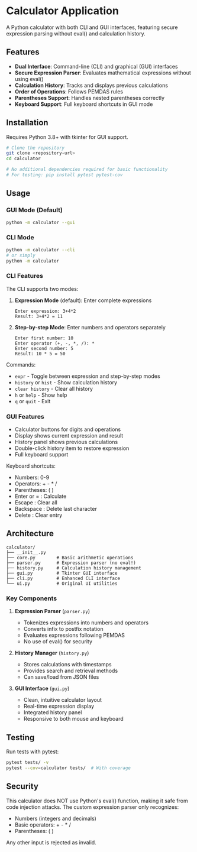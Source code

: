 # Calculator Application

A Python calculator with both CLI and GUI interfaces, featuring secure expression parsing without eval() and calculation history.

## Features

- **Dual Interface**: Command-line (CLI) and graphical (GUI) interfaces
- **Secure Expression Parser**: Evaluates mathematical expressions without using eval()
- **Calculation History**: Tracks and displays previous calculations
- **Order of Operations**: Follows PEMDAS rules
- **Parentheses Support**: Handles nested parentheses correctly
- **Keyboard Support**: Full keyboard shortcuts in GUI mode

## Installation

Requires Python 3.8+ with tkinter for GUI support.

```bash
# Clone the repository
git clone <repository-url>
cd calculator

# No additional dependencies required for basic functionality
# For testing: pip install pytest pytest-cov
```

## Usage

### GUI Mode (Default)
```bash
python -m calculator --gui
```

### CLI Mode
```bash
python -m calculator --cli
# or simply
python -m calculator
```

### CLI Features

The CLI supports two modes:

1. **Expression Mode** (default): Enter complete expressions
   ```
   Enter expression: 3+4*2
   Result: 3+4*2 = 11
   ```

2. **Step-by-step Mode**: Enter numbers and operators separately
   ```
   Enter first number: 10
   Enter operator (+, -, *, /): *
   Enter second number: 5
   Result: 10 * 5 = 50
   ```

Commands:
- `expr` - Toggle between expression and step-by-step modes
- `history` or `hist` - Show calculation history
- `clear history` - Clear all history
- `h` or `help` - Show help
- `q` or `quit` - Exit

### GUI Features

- Calculator buttons for digits and operations
- Display shows current expression and result
- History panel shows previous calculations
- Double-click history item to restore expression
- Full keyboard support

Keyboard shortcuts:
- Numbers: 0-9
- Operators: + - * /
- Parentheses: ( )
- Enter or = : Calculate
- Escape : Clear all
- Backspace : Delete last character
- Delete : Clear entry

## Architecture

```
calculator/
├── __init__.py
├── core.py        # Basic arithmetic operations
├── parser.py      # Expression parser (no eval!)
├── history.py     # Calculation history management
├── gui.py         # Tkinter GUI interface
├── cli.py         # Enhanced CLI interface
└── ui.py          # Original UI utilities
```

### Key Components

1. **Expression Parser** (`parser.py`)
   - Tokenizes expressions into numbers and operators
   - Converts infix to postfix notation
   - Evaluates expressions following PEMDAS
   - No use of eval() for security

2. **History Manager** (`history.py`)
   - Stores calculations with timestamps
   - Provides search and retrieval methods
   - Can save/load from JSON files

3. **GUI Interface** (`gui.py`)
   - Clean, intuitive calculator layout
   - Real-time expression display
   - Integrated history panel
   - Responsive to both mouse and keyboard

## Testing

Run tests with pytest:
```bash
pytest tests/ -v
pytest --cov=calculator tests/  # With coverage
```

## Security

This calculator does NOT use Python's eval() function, making it safe from code injection attacks. The custom expression parser only recognizes:
- Numbers (integers and decimals)
- Basic operators: + - * /
- Parentheses: ( )

Any other input is rejected as invalid.
